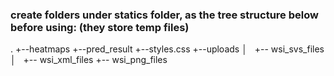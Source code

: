 ### create folders under statics folder, as the tree structure below before using: (they store temp files)

.
+--heatmaps
+--pred_result
+--styles.css
+--uploads
│   +-- wsi_svs_files
│   +-- wsi_xml_files
+-- wsi_png_files
